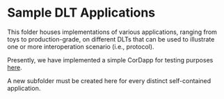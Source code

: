<!--
 Copyright IBM Corp. All Rights Reserved.

 SPDX-License-Identifier: CC-BY-4.0
 -->
# Sample DLT Applications

This folder houses implementations of various applications, ranging from toys to production-grade, on different DLTs that can be used to illustrate one or more interoperation scenario (i.e., protocol).

Presently, we have implemented a simple CorDapp for testing purposes [here](./corda-simple-application).

A new subfolder must be created here for every distinct self-contained application.
